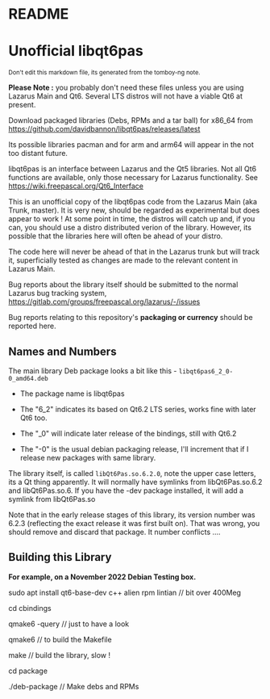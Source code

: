 README
===========



**Unofficial libqt6pas**
========


<sub>Don't edit this markdown file, its generated from the tomboy-ng note.</sub>



**Please Note :** you probably don't need these files unless you are using Lazarus Main and Qt6. Several LTS distros will not have a viable Qt6 at present.



Download packaged libraries (Debs, RPMs and a tar ball) for x86_64 from https://github.com/davidbannon/libqt6pas/releases/latest



Its possible libraries pacman and for arm and arm64 will appear in the not too distant future.



libqt6pas is an interface between Lazarus and the Qt5 libraries.  Not all Qt6 functions are available, only those necessary for Lazarus functionality. See https://wiki.freepascal.org/Qt6_Interface



This is an unofficial copy of the libqt6pas code from the Lazarus Main (aka Trunk, master). It is very new, should be regarded as experimental but does appear to work ! At some point in time, the distros will catch up and, if you can, you should use a distro distributed verion of the library. However, its possible that the libraries here will often be ahead of your distro.



The code here will never be ahead of that in the Lazarus trunk but will track it, superficially tested as changes are made to the relevant content in Lazarus Main.



Bug reports about the library itself should be submitted to the normal Lazarus bug tracking system, https://gitlab.com/groups/freepascal.org/lazarus/-/issues



Bug reports relating to this repository's **packaging or currency** should be reported here.



**Names and Numbers**
--------


The main library Deb package looks a bit like this - `libqt6pas6_2_0-0_amd64.deb`

* The package name is   libqt6pas

* The "6_2" indicates its based on Qt6.2 LTS series, works fine with later Qt6 too.

* The "_0" will indicate later release of the bindings, still with Qt6.2

* The "-0" is the usual debian packaging release, I'll increment that if I release new packages with same library.



The library itself, is called `libQt6Pas.so.6.2.0`, note the upper case letters, its a Qt thing apparently. It will normally have symlinks from libQt6Pas.so.6.2 and  libQt6Pas.so.6. If you have the -dev package installed, it will add a symlink from libQt6Pas.so



Note that in the early release stages of this library, its version number was 6.2.3 (reflecting the exact release it was first built on). That was wrong, you should remove and discard that package. It number conflicts ....



**Building this Library**
--------
**For example, on a November 2022 Debian Testing box.**

sudo apt install qt6-base-dev c++ alien rpm lintian  // bit over 400Meg

cd cbindings

qmake6 -query   // just to have a look

qmake6   // to build the Makefile

make     // build the library, slow !

cd package

./deb-package   // Make debs and RPMs






